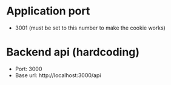 # Application port
 - 3001 (must be set to this number to make the cookie works)

# Backend api (hardcoding)
  - Port: 3000
  - Base url: http://localhost:3000/api
